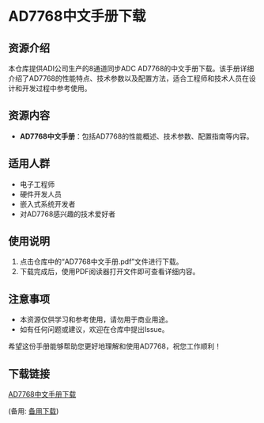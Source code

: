 # AD7768中文手册下载

## 资源介绍

本仓库提供ADI公司生产的8通道同步ADC AD7768的中文手册下载。该手册详细介绍了AD7768的性能特点、技术参数以及配置方法，适合工程师和技术人员在设计和开发过程中参考使用。

## 资源内容

- **AD7768中文手册**：包括AD7768的性能概述、技术参数、配置指南等内容。

## 适用人群

- 电子工程师
- 硬件开发人员
- 嵌入式系统开发者
- 对AD7768感兴趣的技术爱好者

## 使用说明

1. 点击仓库中的“AD7768中文手册.pdf”文件进行下载。
2. 下载完成后，使用PDF阅读器打开文件即可查看详细内容。

## 注意事项

- 本资源仅供学习和参考使用，请勿用于商业用途。
- 如有任何问题或建议，欢迎在仓库中提出Issue。

希望这份手册能够帮助您更好地理解和使用AD7768，祝您工作顺利！

## 下载链接
[AD7768中文手册下载](https://pan.quark.cn/s/24dca07e8d48) 

(备用: [备用下载](https://pan.baidu.com/s/149N1jjSxBqJ9jQmET5XLBA?pwd=1234))
